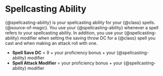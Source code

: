 # Spellcasting Ability
{@spellcasting-ability} is your spellcasting ability for your {@class} spells.
{@source-of-magic}.
You use your {@spellcasting-ability} whenever a spell refers to your spellcasting ability.
In addition, you use your {@spellcasting-ability} modifier when setting the saving throw DC for a {@class} spell you cast and when making an attack roll with one.
- **Spell Save DC** = 9 + your proficiency bonus + your {@spellcasting-ability} modifier
- **Spell Attack Modifier** = your proficiency bonus + your {@spellcasting-ability} modifier
